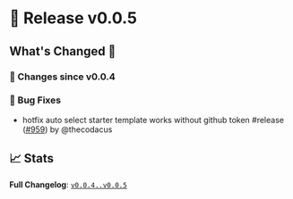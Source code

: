 # 🚀 Release v0.0.5

## What's Changed 🌟

### 🔄 Changes since v0.0.4

### 🐛 Bug Fixes

* hotfix auto select starter template works without github token #release ([#959](https://Terretacode.com/pull/959)) by @thecodacus


## 📈 Stats

**Full Changelog**: [`v0.0.4..v0.0.5`](https://Terretacode.com/compare/v0.0.4...v0.0.5)
